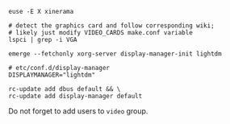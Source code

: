 ```
euse -E X xinerama
```

```
# detect the graphics card and follow corresponding wiki;
# likely just modify VIDEO_CARDS make.conf variable
lspci | grep -i VGA
```

```
emerge --fetchonly xorg-server display-manager-init lightdm
```

```
# etc/conf.d/display-manager
DISPLAYMANAGER="lightdm"
```

```
rc-update add dbus default && \
rc-update add display-manager default
```

Do not forget to add users to `video` group.

